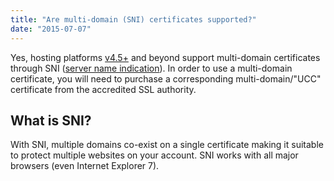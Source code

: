 ```yaml
---
title: "Are multi-domain (SNI) certificates supported?"
date: "2015-07-07"
---
```


Yes, hosting platforms [v4.5+](https://kb.apnscp.com/platform/determining-platform-version/) and beyond support multi-domain certificates through SNI ([server name indication](https://en.wikipedia.org/wiki/Server_Name_Indication)). In order to use a multi-domain certificate, you will need to purchase a corresponding multi-domain/"UCC" certificate from the accredited SSL authority.

## What is SNI?

With SNI, multiple domains co-exist on a single certificate making it suitable to protect multiple websites on your account. SNI works with all major browsers (even Internet Explorer 7).
